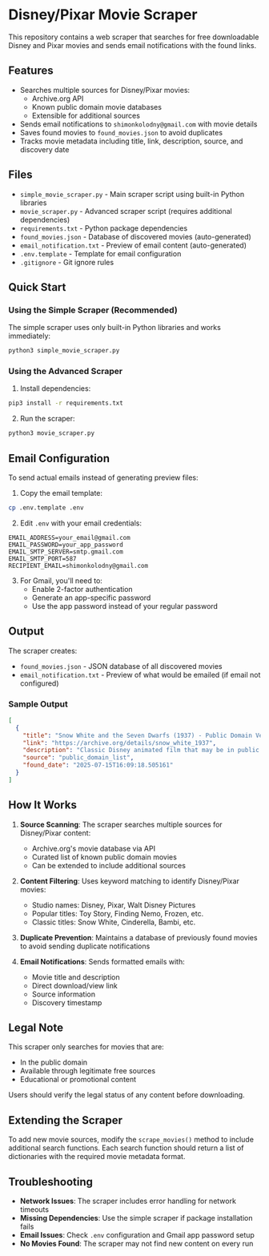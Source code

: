 # Disney/Pixar Movie Scraper

This repository contains a web scraper that searches for free downloadable Disney and Pixar movies and sends email notifications with the found links.

## Features

- Searches multiple sources for Disney/Pixar movies:
  - Archive.org API
  - Known public domain movie databases
  - Extensible for additional sources
- Sends email notifications to `shimonkolodny@gmail.com` with movie details
- Saves found movies to `found_movies.json` to avoid duplicates
- Tracks movie metadata including title, link, description, source, and discovery date

## Files

- `simple_movie_scraper.py` - Main scraper script using built-in Python libraries
- `movie_scraper.py` - Advanced scraper script (requires additional dependencies)
- `requirements.txt` - Python package dependencies
- `found_movies.json` - Database of discovered movies (auto-generated)
- `email_notification.txt` - Preview of email content (auto-generated)
- `.env.template` - Template for email configuration
- `.gitignore` - Git ignore rules

## Quick Start

### Using the Simple Scraper (Recommended)

The simple scraper uses only built-in Python libraries and works immediately:

```bash
python3 simple_movie_scraper.py
```

### Using the Advanced Scraper

1. Install dependencies:
```bash
pip3 install -r requirements.txt
```

2. Run the scraper:
```bash
python3 movie_scraper.py
```

## Email Configuration

To send actual emails instead of generating preview files:

1. Copy the email template:
```bash
cp .env.template .env
```

2. Edit `.env` with your email credentials:
```
EMAIL_ADDRESS=your_email@gmail.com
EMAIL_PASSWORD=your_app_password
EMAIL_SMTP_SERVER=smtp.gmail.com
EMAIL_SMTP_PORT=587
RECIPIENT_EMAIL=shimonkolodny@gmail.com
```

3. For Gmail, you'll need to:
   - Enable 2-factor authentication
   - Generate an app-specific password
   - Use the app password instead of your regular password

## Output

The scraper creates:

- `found_movies.json` - JSON database of all discovered movies
- `email_notification.txt` - Preview of what would be emailed (if email not configured)

### Sample Output

```json
[
  {
    "title": "Snow White and the Seven Dwarfs (1937) - Public Domain Version",
    "link": "https://archive.org/details/snow_white_1937",
    "description": "Classic Disney animated film that may be in public domain in some regions",
    "source": "public_domain_list",
    "found_date": "2025-07-15T16:09:18.505161"
  }
]
```

## How It Works

1. **Source Scanning**: The scraper searches multiple sources for Disney/Pixar content:
   - Archive.org's movie database via API
   - Curated list of known public domain movies
   - Can be extended to include additional sources

2. **Content Filtering**: Uses keyword matching to identify Disney/Pixar movies:
   - Studio names: Disney, Pixar, Walt Disney Pictures
   - Popular titles: Toy Story, Finding Nemo, Frozen, etc.
   - Classic titles: Snow White, Cinderella, Bambi, etc.

3. **Duplicate Prevention**: Maintains a database of previously found movies to avoid sending duplicate notifications

4. **Email Notifications**: Sends formatted emails with:
   - Movie title and description
   - Direct download/view link
   - Source information
   - Discovery timestamp

## Legal Note

This scraper only searches for movies that are:
- In the public domain
- Available through legitimate free sources
- Educational or promotional content

Users should verify the legal status of any content before downloading.

## Extending the Scraper

To add new movie sources, modify the `scrape_movies()` method to include additional search functions. Each search function should return a list of dictionaries with the required movie metadata format.

## Troubleshooting

- **Network Issues**: The scraper includes error handling for network timeouts
- **Missing Dependencies**: Use the simple scraper if package installation fails
- **Email Issues**: Check `.env` configuration and Gmail app password setup
- **No Movies Found**: The scraper may not find new content on every run